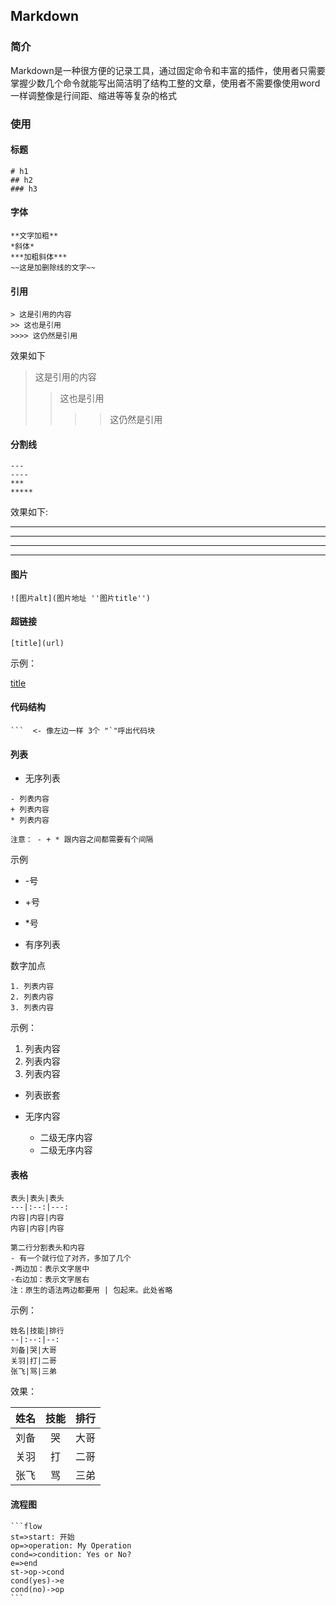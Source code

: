 ## Markdown

### 简介

Markdown是一种很方便的记录工具，通过固定命令和丰富的插件，使用者只需要掌握少数几个命令就能写出简洁明了结构工整的文章，使用者不需要像使用word一样调整像是行间距、缩进等等复杂的格式

### 使用

#### 标题

```shell
# h1
## h2
### h3
```

#### 字体

```shell
**文字加粗**
*斜体*
***加粗斜体***
~~这是加删除线的文字~~
```

#### 引用

```shell
> 这是引用的内容
>> 这也是引用
>>>> 这仍然是引用
```

效果如下

> 这是引用的内容
> > 这也是引用
> >
> > >> 这仍然是引用

#### 分割线

```shell
---
----
***
*****
```

效果如下:

---
----
***
*****

#### 图片

```shell
![图片alt](图片地址 ''图片title'')

```

#### 超链接

```shell
[title](url)
```

示例：

[title](https://www.baidu.com)

#### 代码结构

```shell
​```  <- 像左边一样 3个 "`"呼出代码块
```

#### 列表

- 无序列表

```shell
- 列表内容
+ 列表内容
* 列表内容

注意： - + * 跟内容之间都需要有个间隔
```

示例

- -号

+ +号

* *号



- 有序列表

数字加点

```shell
1. 列表内容
2. 列表内容
3. 列表内容
```

示例：

1. 列表内容
2. 列表内容
3. 列表内容



- 列表嵌套

- 无序内容
  - 二级无序内容
  - 二级无序内容

#### 表格

```shell
表头|表头|表头
---|:--:|---:
内容|内容|内容
内容|内容|内容

第二行分割表头和内容
- 有一个就行位了对齐，多加了几个
-两边加：表示文字居中
-右边加：表示文字居右
注：原生的语法两边都要用 | 包起来。此处省略
```

示例：

```shell
姓名|技能|排行
--|:--:|--:
刘备|哭|大哥
关羽|打|二哥
张飞|骂|三弟
```

效果：

| 姓名 | 技能 | 排行 |
| ---- | :--: | ---: |
| 刘备 |  哭  | 大哥 |
| 关羽 |  打  | 二哥 |
| 张飞 |  骂  | 三弟 |

#### 流程图

~~~flow
```flow
st=>start: 开始
op=>operation: My Operation
cond=>condition: Yes or No?
e=>end
st->op->cond
cond(yes)->e
cond(no)->op
```
~~~

